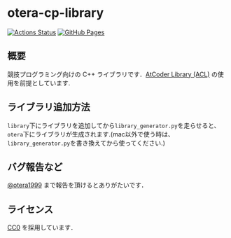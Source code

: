 # otera-cp-library

[![Actions Status](https://github.com/otera99/otera-cp-library/workflows/verify/badge.svg)](https://github.com/otera99/otera-cp-library/actions)
[![GitHub Pages](https://img.shields.io/static/v1?label=GitHub+Pages&message=+&color=brightgreen&logo=github)](https://otera99.github.io/otera-cp-library/)

## 概要

競技プログラミング向けの C++ ライブラリです．[AtCoder Library (ACL)](https://github.com/atcoder/ac-library) の使用を前提としています.

## ライブラリ追加方法

`library`下にライブラリを追加してから`library_generator.py`を走らせると、`otera`下にライブラリが生成されます.(mac以外で使う時は、`library_generator.py`を書き換えてから使ってください.)

## バグ報告など

[@otera1999](https://twitter.com/otera1999) まで報告を頂けるとありがたいです．

## ライセンス

[CC0](https://creativecommons.org/publicdomain/zero/1.0/legalcode) を採用しています．